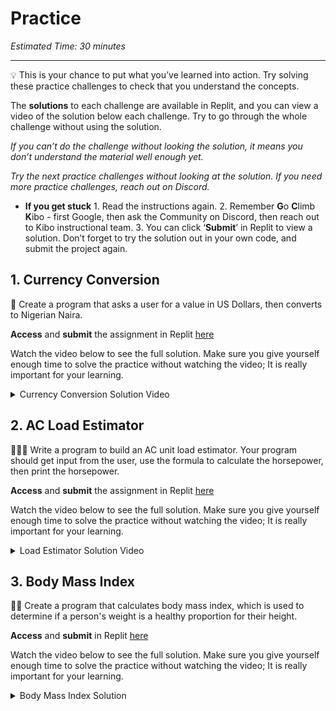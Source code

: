 # Practice

_Estimated Time: 30 minutes_

---

<aside>

💡 This is your chance to put what you’ve learned into action. Try solving these practice challenges to check that you understand the concepts.

The **solutions** to each challenge are available in Replit, and you can view a video of the solution below each challenge. Try to go through the whole challenge without using the solution.

_If you can’t do the challenge without looking the solution, it means you don’t understand the material well enough yet._

_Try the next practice challenges without looking at the solution. If you need more practice challenges, reach out on Discord._

- **If you get stuck** 1. Read the instructions again. 2. Remember **G**o **C**limb **K**ibo - first Google, then ask the Community on Discord, then reach out to Kibo instructional team. 3. You can click ‘**Submit**’ in Replit to view a solution. Don’t forget to try the solution out in your own code, and submit the project again.
</aside>

## 1. Currency Conversion

<aside>

🏦 Create a program that asks a user for a value in US Dollars, then converts to Nigerian Naira.

**Access** and **submit** the assignment in Replit [here](https://replit.com/team/kibo-fpwp6/P11-Currency-Conversion)

</aside>

<aside>

Watch the video below to see the full solution. Make sure you give yourself enough time to solve the practice without watching the video; It is really important for your learning.

<details><summary>Currency Conversion Solution Video</summary>

<div style="position: relative; padding-bottom: 56.25%; height: 0;"><iframe src="https://www.youtube.com/embed/urMYOnhxOiI" title="YouTube video player" frameborder="0" allow="accelerometer; autoplay; clipboard-write; encrypted-media; gyroscope; picture-in-picture" allowfullscreen style="position: absolute; top: 0; left: 0; width: 100%; height: 100%;"></iframe></div>
</details>

</aside>

## 2. AC Load Estimator

<aside>

👩🏿‍💻 Write a program to build an AC unit load estimator. Your program should get input from the user, use the formula to calculate the horsepower, then print the horsepower.

**Access** and **submit** the assignment in Replit [here](https://replit.com/team/kibo-fpwp6/P13-AC-Load-Estimator)

</aside>

<aside>

Watch the video below to see the full solution. Make sure you give yourself enough time to solve the practice without watching the video; It is really important for your learning.

<details><summary>Load Estimator Solution Video</summary>

<div style="position: relative; padding-bottom: 56.25%; height: 0;"><iframe src="https://www.youtube.com/embed/66tvjwqNiRU" title="YouTube video player" frameborder="0" allow="accelerometer; autoplay; clipboard-write; encrypted-media; gyroscope; picture-in-picture" allowfullscreen style="position: absolute; top: 0; left: 0; width: 100%; height: 100%;"></iframe></div>
    
    ******There is a typo in the code at the end of the video ("numbe" should be "number").*
</details>

</aside>

## 3. Body Mass Index

<aside>

💪🏿 Create a program that calculates body mass index, which is used to determine if a person's weight is a healthy proportion for their height.

**Access** and **submit** in Replit [here](https://replit.com/team/kibo-fpwp6/P12-Body-Mass-Index)

</aside>

<aside>

Watch the video below to see the full solution. Make sure you give yourself enough time to solve the practice without watching the video; It is really important for your learning.

<details><summary>Body Mass Index Solution</summary>

<div style="position: relative; padding-bottom: 56.25%; height: 0;"><iframe src="https://www.youtube.com/embed/vuy5ScUuMYk" title="YouTube video player" frameborder="0" allow="accelerometer; autoplay; clipboard-write; encrypted-media; gyroscope; picture-in-picture" allowfullscreen style="position: absolute; top: 0; left: 0; width: 100%; height: 100%;"></iframe></div>
</details>
</aside>
